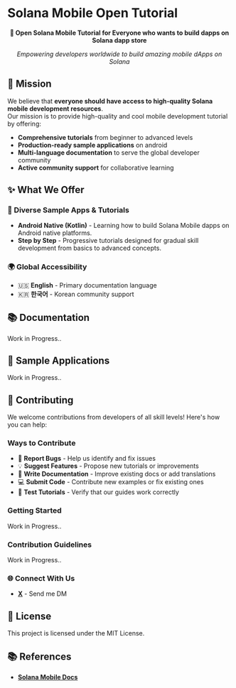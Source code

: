 # Solana Mobile Open Tutorial

<div align="center">

**🚀 Open Solana Mobile Tutorial for Everyone who wants to build dapps on Solana dapp store**

*Empowering developers worldwide to build amazing mobile dApps on Solana*
</div>

## 🎯 Mission

We believe that **everyone should have access to high-quality Solana mobile development resources**.<br>
Our mission is to provide high-quality and cool mobile development tutorial by offering:

- **Comprehensive tutorials** from beginner to advanced levels
- **Production-ready sample applications** on android
- **Multi-language documentation** to serve the global developer community
- **Active community support** for collaborative learning

## ✨ What We Offer

### 📱 Diverse Sample Apps & Tutorials
- **Android Native (Kotlin)** - Learning how to build Solana Mobile dapps on Android native platforms.
- **Step by Step** - Progressive tutorials designed for gradual skill development from basics to advanced concepts.

### 🌍 Global Accessibility
- 🇺🇸 **English** - Primary documentation language
- 🇰🇷 **한국어** - Korean community support

## 📚 Documentation
Work in Progress..

## 📱 Sample Applications
Work in Progress..

## 🤝 Contributing

We welcome contributions from developers of all skill levels! Here's how you can help:

### Ways to Contribute
- 🐛 **Report Bugs** - Help us identify and fix issues
- 💡 **Suggest Features** - Propose new tutorials or improvements
- 📝 **Write Documentation** - Improve existing docs or add translations
- 💻 **Submit Code** - Contribute new examples or fix existing ones
- 🧪 **Test Tutorials** - Verify that our guides work correctly

### Getting Started
Work in Progress..

### Contribution Guidelines
Work in Progress..

### 🌐 Connect With Us
- **[X](https://x.com/keem_hyun)** - Send me DM

## 📄 License

This project is licensed under the MIT License.

## 📚 References

- **[Solana Mobile Docs](https://docs.solanamobile.com/developers/overview)**
